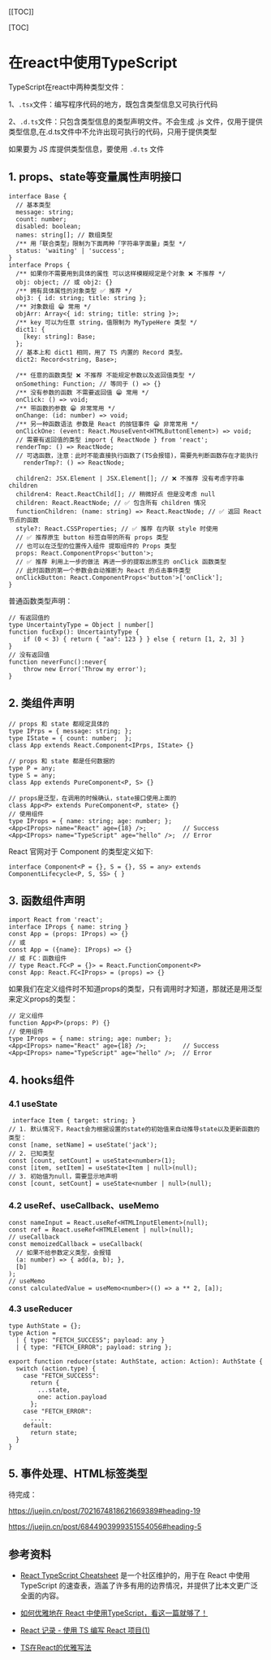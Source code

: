 [[TOC]]

[TOC]



# 在react中使用TypeScript

TypeScript在react中两种类型文件：

1、`.tsx`文件：编写程序代码的地方，既包含类型信息又可执行代码

2、`.d.ts`文件：只包含类型信息的类型声明文件。不会生成 .js 文件，仅用于提供类型信息,在.d.ts文件中不允许出现可执行的代码，只用于提供类型

如果要为 JS 库提供类型信息，要使用 `.d.ts` 文件

## 1. props、state等变量属性声明接口

```tsx
interface Base {
  // 基本类型
  message: string;
  count: number;
  disabled: boolean;
  names: string[]; // 数组类型
  /** 用「联合类型」限制为下面两种「字符串字面量」类型 */
  status: 'waiting' | 'success';
}
interface Props {
  /** 如果你不需要用到具体的属性 可以这样模糊规定是个对象 ❌ 不推荐 */
  obj: object; // 或 obj2: {}
  /** 拥有具体属性的对象类型 ✅ 推荐 */
  obj3: { id: string; title: string };
  /** 对象数组 😁 常用 */
  objArr: Array<{ id: string; title: string }>;
  /** key 可以为任意 string，值限制为 MyTypeHere 类型 */
  dict1: {
    [key: string]: Base;
  };
  // 基本上和 dict1 相同，用了 TS 内置的 Record 类型。
  dict2: Record<string, Base>;
  
  /** 任意的函数类型 ❌ 不推荐 不能规定参数以及返回值类型 */
  onSomething: Function; // 等同于 () => {}
  /** 没有参数的函数 不需要返回值 😁 常用 */
  onClick: () => void;
  /** 带函数的参数 😁 非常常用 */
  onChange: (id: number) => void;
  /** 另一种函数语法 参数是 React 的按钮事件 😁 非常常用 */
  onClickOne: (event: React.MouseEvent<HTMLButtonElement>) => void;
  // 需要有返回值的类型 import { ReactNode } from 'react';
  renderTmp: () => ReactNode;
  // 可选函数，注意：此时不能直接执行函数了(TS会报错)，需要先判断函数存在才能执行
	renderTmp?: () => ReactNode;
  
  children2: JSX.Element | JSX.Element[]; // ❌ 不推荐 没有考虑字符串 children
  children4: React.ReactChild[]; // 稍微好点 但是没考虑 null
  children: React.ReactNode; // ✅ 包含所有 children 情况
  functionChildren: (name: string) => React.ReactNode; // ✅ 返回 React 节点的函数
  style?: React.CSSProperties; // ✅ 推荐 在内联 style 时使用
  // ✅ 推荐原生 button 标签自带的所有 props 类型
  // 也可以在泛型的位置传入组件 提取组件的 Props 类型
  props: React.ComponentProps<'button'>;
  // ✅ 推荐 利用上一步的做法 再进一步的提取出原生的 onClick 函数类型
  // 此时函数的第一个参数会自动推断为 React 的点击事件类型
  onClickButton: React.ComponentProps<'button'>['onClick'];
}
```

普通函数类型声明：

```tsx
// 有返回值的
type UncertaintyType = Object | number[] 
function fucExp(): UncertaintyType {
    if (0 < 3) { return { "aa": 123 } } else { return [1, 2, 3] }
}
// 没有返回值
function neverFunc():never{
    throw new Error('Throw my error');
}
```



## 2. 类组件声明

```tsx
// props 和 state 都规定具体的
type IPrps = { message: string; };
type IState = { count: number;  };
class App extends React.Component<IPrps, IState> {}

// props 和 state 都是任何数据的
type P = any;
type S = any;
class App extends PureComponent<P, S> {}

// props是泛型，在调用的时候确认，state接口使用上面的
class App<P> extends PureComponent<P, state> {}
// 使用组件
type IProps = { name: string; age: number; };
<App<IProps> name="React" age={18} />;          // Success
<App<IProps> name="TypeScript" age="hello" />;  // Error
```

React 官网对于 Component 的类型定义如下:

```tsx
interface Component<P = {}, S = {}, SS = any> extends ComponentLifecycle<P, S, SS> { }
```



## 3. 函数组件声明

```tsx
import React from 'react';
interface IProps { name: string }
const App = (props: IProps) => {}
// 或
const App = ({name}: IProps) => {}
// 或 FC：函数组件
// type React.FC<P = {}> = React.FunctionComponent<P>
const App: React.FC<IProps> = (props) => {}
```

如果我们在定义组件时不知道props的类型，只有调用时才知道，那就还是用泛型来定义props的类型：

```tsx
// 定义组件
function App<P>(props: P) {}
// 使用组件
type IProps = { name: string; age: number; };
<App<IProps> name="React" age={18} />;          // Success
<App<IProps> name="TypeScript" age="hello" />;  // Error

```

## 4. hooks组件

### 4.1 useState

```tsx
 interface Item { target: string; }
// 1. 默认情况下，React会为根据设置的state的初始值来自动推导state以及更新函数的类型：
const [name, setName] = useState('jack');
// 2. 已知类型
const [count, setCount] = useState<number>(1);
const [item, setItem] = useState<Item | null>(null);
// 3. 初始值为null，需要显示地声明
const [count, setCount] = useState<number | null>(null);

```

### 4.2 useRef、useCallback、useMemo

```tsx
const nameInput = React.useRef<HTMLInputElement>(null);
const ref = React.useRef<HTMLElement | null>(null);
// useCallback
const memoizedCallback = useCallback(
  // 如果不给参数定义类型，会报错
  (a: number) => { add(a, b); },
  [b]
);
// useMemo
const calculatedValue = useMemo<number>(() => a ** 2, [a]);
```

### 4.3 useReducer

```tsx
type AuthState = {};
type Action =
  | { type: "FETCH_SUCCESS"; payload: any }
  | { type: "FETCH_ERROR"; payload: string };

export function reducer(state: AuthState, action: Action): AuthState {
  switch (action.type) {
    case "FETCH_SUCCESS":
      return {
        ...state,
        one: action.payload
      };
    case "FETCH_ERROR":
      ....
    default:
      return state;
  }
}
```

## 5. 事件处理、HTML标签类型

待完成：

https://juejin.cn/post/7021674818621669389#heading-19



https://juejin.cn/post/6844903999351554056#heading-5







## 参考资料

- [React TypeScript Cheatsheet](https://react-typescript-cheatsheet.netlify.app/) 是一个社区维护的，用于在 React 中使用 TypeScript 的速查表，涵盖了许多有用的边界情况，并提供了比本文更广泛全面的内容。

- [如何优雅地在 React 中使用TypeScript，看这一篇就够了！](https://juejin.cn/post/7021674818621669389)

- [React 记录 - 使用 TS 编写 React 项目(1)](https://juejin.cn/post/6844903999351554056)

- [TS在React的优雅写法](https://www.cnblogs.com/cczlovexw/p/15736174.html)

  